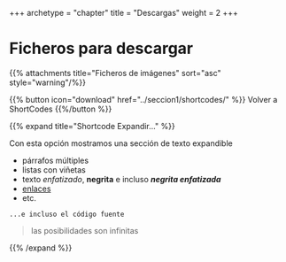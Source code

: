 +++
archetype = "chapter"
title = "Descargas"
weight = 2
+++

# Ficheros para descargar 

{{% attachments title="Ficheros de imágenes" sort="asc"  style="warning"/%}}

{{% button icon="download" href="../seccion1/shortcodes/" %}} Volver a ShortCodes {{%/button %}}

{{% expand title="Shortcode Expandir..." %}}

Con esta opción mostramos una sección de texto expandible

- párrafos múltiples
- listas con viñetas
- texto _enfatizado_, **negrita** e incluso **_negrita enfatizada_**
- [enlaces](../seccion1/shortcodes/)
- etc.

```texto plano
...e incluso el código fuente
```

> las posibilidades son infinitas 

{{% /expand %}}